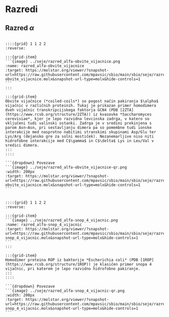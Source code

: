 # Razredi

## Razred $\alpha$

````{card} Obvite vijačnice (*coiled-coils*)

::::{grid} 1 1 2 2
:reverse:

:::{grid-item}
```{image} ../seje/razred_alfa-obvite_vijacnice.png
:name: razred_alfa-obvite_vijacnice
:target: https://molstar.org/viewer/?snapshot-url=https://raw.githubusercontent.com/mpavsic/sbio/main/sbio/seje/razred_alfa-obvite_vijacnice.molx&snapshot-url-type=molx&hide-controls=1
```
:::

:::{grid-item}
Obvite vijačnice (*coiled-coils*) so pogost način pakiranja $\alpha$ vijačnic v različnih proteinih. Tukaj je prikazan primer homodimera dveh vijačnic transkripcijskega faktorja GCN4 (PDB [2ZTA](https://www.rcsb.org/structure/2ZTA)) iz kvasovke *Saccharomyces cerevisiae*, kjer je lepo razvidna levcinska zadrga, v katero so vključeni tudi valinski ostanki. Zadrga je v sredini prekinjena s parom Asn–Asn, pri sestavljanju dimera pa so pomembne tudi ionske interakcije med nasprotno nabitimi stranskimi skupinami Asp/Glu ter Lys/Arg (dejansko gre za solni mostiček). Nezanemarljive niso niti hidrofobne interakcije med C$\gamma$ in C$\delta$ Lys in Leu/Val v sredici dimera.
:::
::::

```{dropdown} Povezave
```{image} ../seje/razred_alfa-obvite_vijacnice-qr.png
:width: 200px
:target: https://molstar.org/viewer/?snapshot-url=https://raw.githubusercontent.com/mpavsic/sbio/main/sbio/seje/razred_alfa-obvite_vijacnice.molx&snapshot-url-type=molx&hide-controls=1
```
````


````{card} Snop 4 $\alpha$ vijačnic

::::{grid} 1 1 2 2
:reverse:

:::{grid-item}
```{image} ../seje/razred_alfa-snop_4_vijacnic.png
:name: razred_alfa-snop_4_vijacnic
:target: https://molstar.org/viewer/?snapshot-url=https://raw.githubusercontent.com/mpavsic/sbio/main/sbio/seje/razred_alfa-snop_4_vijacnic.molx&snapshot-url-type=molx&hide-controls=1
```
:::

:::{grid-item}
Homodimer proteina ROP iz bakterije *Escherichia coli* (PDB [1ROP](https://www.rcsb.org/structure/1ROP)) je klasičen primer snopa 4 vijačnic, pri katerem je lepo razvidno hidrofobno pakiranje.
:::
::::

```{dropdown} Povezave
```{image} ../seje/razred_alfa-snop_4_vijacnic-qr.png
:width: 200px
:target: https://molstar.org/viewer/?snapshot-url=https://raw.githubusercontent.com/mpavsic/sbio/main/sbio/seje/razred_alfa-snop_4_vijacnic.molx&snapshot-url-type=molx&hide-controls=1
```
````